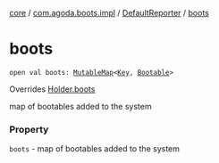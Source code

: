 [core](../../index.md) / [com.agoda.boots.impl](../index.md) / [DefaultReporter](index.md) / [boots](./boots.md)

# boots

`open val boots: `[`MutableMap`](https://kotlinlang.org/api/latest/jvm/stdlib/kotlin.collections/-mutable-map/index.html)`<`[`Key`](../../com.agoda.boots/-key/index.md)`, `[`Bootable`](../../com.agoda.boots/-bootable/index.md)`>`

Overrides [Holder.boots](../../com.agoda.boots/-holder/boots.md)

map of bootables added to the system

### Property

`boots` - map of bootables added to the system